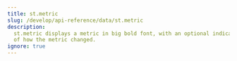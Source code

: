 ```yaml
---
title: st.metric
slug: /develop/api-reference/data/st.metric
description:
  st.metric displays a metric in big bold font, with an optional indicator
  of how the metric changed.
ignore: true
---
```


<Autofunction function="streamlit.metric" />
